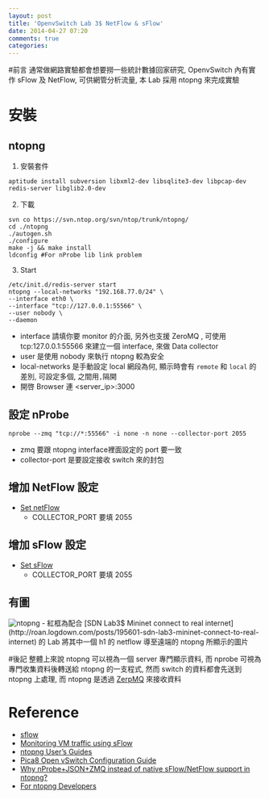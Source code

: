 ```yaml
---
layout: post
title: 'OpenvSwitch Lab 3$ NetFlow & sFlow'
date: 2014-04-27 07:20
comments: true
categories: 
---
```

#前言
通常做網路實驗都會想要撈一些統計數據回家研究, OpenvSwitch 內有實作 sFlow 及 NetFlow, 可供網管分析流量, 本 Lab 採用 ntopng 來完成實驗

# 安裝
## ntopng 
1. 安裝套件
```
aptitude install subversion libxml2-dev libsqlite3-dev libpcap-dev redis-server libglib2.0-dev
```

2. 下載
```
svn co https://svn.ntop.org/svn/ntop/trunk/ntopng/
cd ./ntopng
./autogen.sh
./configure
make -j && make install
ldconfig #For nProbe lib link problem
```

3. Start
```
/etc/init.d/redis-server start
ntopng --local-networks "192.168.77.0/24" \
--interface eth0 \
--interface "tcp://127.0.0.1:55566" \
--user nobody \
--daemon
```
  - interface 請填你要 monitor 的介面, 另外也支援 ZeroMQ , 可使用 tcp:127.0.0.1:55566 來建立一個 interface, 來做 Data collector
  - user 是使用 nobody 來執行 ntopng 較為安全
  - local-networks 是手動設定 local 網段為何, 顯示時會有 `remote` 和 `local` 的差別, 可設定多個, 之間用`,`隔開
  - 開啓 Browser 連 <server_ip>:3000

## 設定 nProbe
```
nprobe --zmq "tcp://*:55566" -i none -n none --collector-port 2055
```
 - zmq 要跟 ntopng interface裡面設定的 port 要一致
 - collector-port 是要設定接收 switch 來的封包

## 增加 NetFlow 設定
- [Set netFlow](https://gist.github.com/pichuang/11331998)
  - COLLECTOR_PORT 要填 2055

## 增加 sFlow 設定
- [Set sFlow](https://gist.github.com/pichuang/11332074)
  - COLLECTOR_PORT 要填 2055

## 有圖
<img class="center" src="https://lh6.googleusercontent.com/-IgY1Qi_s9Js/U1w9ztN_sdI/AAAAAAAADTk/l_t_eH2Iees/w909-h380-no/ntopng.PNG" alt="ntopng">
  - 紅框為配合 [SDN Lab3$ Mininet connect to real internet](http://roan.logdown.com/posts/195601-sdn-lab3-mininet-connect-to-real-internet) 的 Lab 將其中一個 h1 的 netflow 導至遠端的 ntopng 所顯示的圖片
  
#後記
整體上來說 ntopng 可以視為一個 server 專門顯示資料, 而 nprobe 可視為專門收集資料後轉送給 ntopng 的一支程式, 然而 switch 的資料都會先送到 ntopng 上處理, 而 ntopng 是透過 [ZerpMQ](http://zeromq.org/) 來接收資料


# Reference
 - [sflow](http://blog.sflow.com/)
 - [Monitoring VM traffic using sFlow](http://openvswitch.org/support/config-cookbooks/sflow/)
 - [ntopng User’s Guides](https://svn.ntop.org/svn/ntop/trunk/ntopng/doc/UserGuide.pdf)
 - [Pica8 Open vSwitch Configuration Guide](http://www.pica8.com/document/pica8-OVS-MPLS-configuration-guide.pdf)
 - [Why nProbe+JSON+ZMQ instead of native sFlow/NetFlow support in ntopng?](http://www.ntop.org/nprobe/why-nprobejsonzmq-instead-of-native-sflownetflow-support-in-ntopng/)
 - [For ntopng Developers](https://svn.ntop.org/svn/ntop/trunk/ntopng/README.ntopng)
